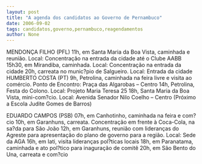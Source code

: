 ```yaml
---
layout: post
title: "A agenda dos candidatos ao Governo de Pernambuco"
date: 2006-09-02
tags: candidatos,governo,pernambuco,reagendamentos
author: None
---
```


MENDONÇA FILHO (PFL)
11h, em Santa Maria da Boa Vista, caminhada e reunião. Local: Concentração na entrada da cidade até o Clube AABB 
15h30, em Mirandiba, caminhada. Local: Concentração na entrada da cidade 
20h, carreata no munic?pio de Salgueiro. Local: Entrada da cidade 
HUMBERTO COSTA (PT)
9h, Petrolina, caminhada na feira livre e visita ao comércio. Ponto de Encontro: Praça das Algarobas – Centro 
14h, Petrolina, Festa do Colono. Local: Projeto Maria Teresa 25 
18h, Santa Maria da Boa Vista, mini-com?cio. Local: Avenida Senador Nilo Coelho – Centro (Próximo a Escola Judite Gomes de Barros)

EDUARDO CAMPOS (PSB)
07h, em Canhotinho, caminhada na feira e com?cio 
10h, em Garanhuns, carreata. Concentração em frente à Coca-Cola, na sa?da para São João 
12h, em Garanhuns, reunião com lideranças do Agreste para apresentação do plano de governo para a região. Local: Sede da AGA 
16h, em Iati, visita lideranças pol?ticas locais
18h, em Paranatama, caminhada e ato pol?tico para inaguração de comitê 
20h, em São Bento do Una, carreata e com?cio  